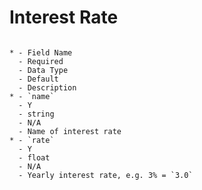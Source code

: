 # Interest Rate

```{list-table} Assets

* - Field Name
  - Required
  - Data Type
  - Default
  - Description
* - `name`
  - Y
  - string
  - N/A
  - Name of interest rate
* - `rate`
  - Y
  - float
  - N/A
  - Yearly interest rate, e.g. 3% = `3.0`
```